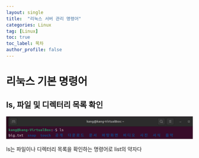 ```yaml
---
layout: single
title:  "리눅스 서버 관리 명령어"
categories: Linux
tag: [Linux]
toc: true
toc_label: 목차
author_profile: false
---
```


# 리눅스 기본 명령어

## ls, 파일 및 디렉터리 목록 확인

![ls](/image/2025-07-31-Linux2/ls.png)

ls는 파일이나 디렉터리 목록을 확인하는 명령어로 list의 약자다
